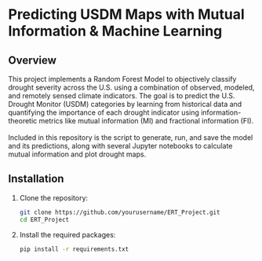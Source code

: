 # Predicting USDM Maps with Mutual Information & Machine Learning
## Overview
This project implements a Random Forest Model to objectively classify drought severity across the U.S. using a combination of observed, modeled, and remotely sensed climate indicators. The goal is to predict the U.S. Drought Monitor (USDM) categories by learning from historical data and quantifying the importance of each drought indicator using information-theoretic metrics like mutual information (MI) and fractional information (FI).  <br>
<br>
Included in this repository is the script to generate, run, and save the model and its predictions, along with several Jupyter notebooks to calculate mutual information and plot drought maps. 
## Installation
1. Clone the repository:

    ```bash
    git clone https://github.com/yourusername/ERT_Project.git
    cd ERT_Project
    ```

2. Install the required packages:

    ```bash
    pip install -r requirements.txt
    ```

